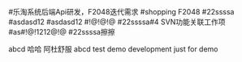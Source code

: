 #乐淘系统后端Api研发，F2048迭代需求
#shopping F2048
#22ssssa
#asdasd12
#asdasd12
#!@!@!@
#22ssssa#4 SVN功能关联工作项
#as#!@!1212@!@
#22ssssa擦擦

abcd
哈哈
阿杜舒服
abcd
test
demo development
just for demo

